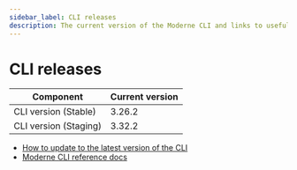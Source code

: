```yaml
---
sidebar_label: CLI releases
description: The current version of the Moderne CLI and links to useful CLI documentation.
---
```


# CLI releases

| Component             | Current version |
| --------------------- | --------------- |
| CLI version (Stable)  | 3.26.2          |
| CLI version (Staging) | 3.32.2          |

* [How to update to the latest version of the CLI](../user-documentation/moderne-cli/how-to-guides/cli-upgrade.md)
* [Moderne CLI reference docs](../user-documentation/moderne-cli/cli-reference.md)
